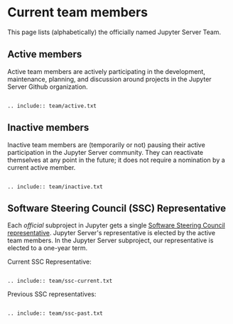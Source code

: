 # Current team members

This page lists (alphabetically) the officially named Jupyter Server Team.

## Active members

Active team members are actively participating in the development, maintenance, planning, and discussion around projects in the Jupyter Server Github organization.

```{eval-rst}

.. include:: team/active.txt

```

## Inactive members

Inactive team members are (temporarily or not) pausing their active participation in the Jupyter Server community. They can reactivate themselves at any point in the future; it does not require a nomination by a current active member.

```{eval-rst}

.. include:: team/inactive.txt

```

## Software Steering Council (SSC) Representative

Each *official* subproject in Jupyter gets a single [Software Steering Council representative](https://jupyter.org/governance/software_steering_council.html#software-steering-council). Jupyter Server's representative is elected by the active team members. In the Jupyter Server subproject, our representative is elected to a one-year term.

Current SSC Representative:

```{eval-rst}

.. include:: team/ssc-current.txt

```


Previous SSC representatives:

```{eval-rst}

.. include:: team/ssc-past.txt

```
